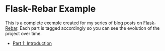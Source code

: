 # Flask-Rebar Example
This is a complete exemple created for my series of blog posts on [Flask-Rebar](https://github.com/plangrid/flask-rebar). Each part is tagged accordingly so you can see the evolution of the project over time.

- [Part 1: Introduction](https://medium.com/@emilefugulin/creating-a-production-ready-python-rest-backend-with-flask-rebar-part-1-62f498d2f077)